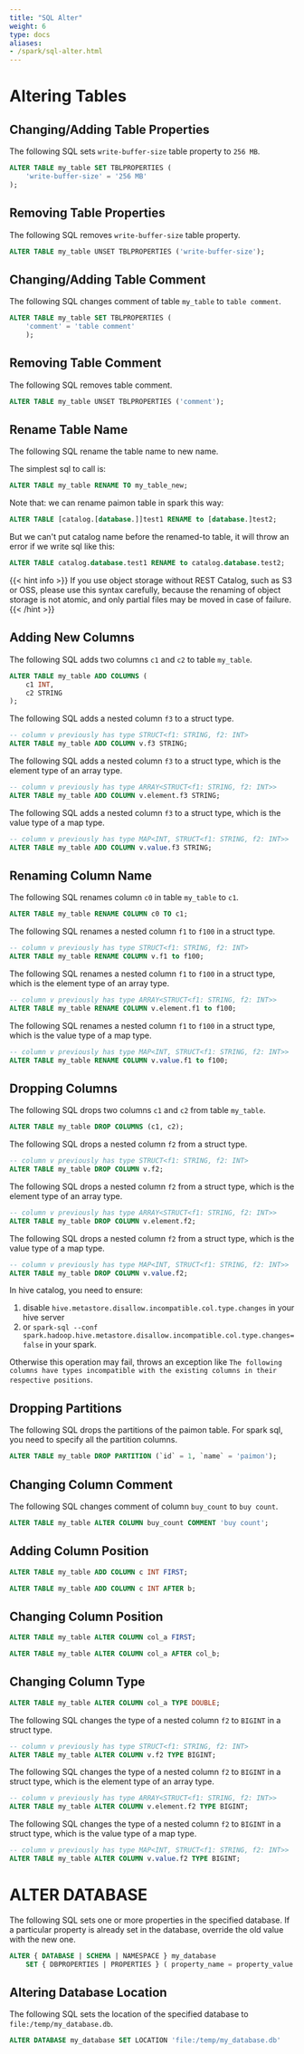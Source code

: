 ```yaml
---
title: "SQL Alter"
weight: 6
type: docs
aliases:
- /spark/sql-alter.html
---
```

<!--
Licensed to the Apache Software Foundation (ASF) under one
or more contributor license agreements.  See the NOTICE file
distributed with this work for additional information
regarding copyright ownership.  The ASF licenses this file
to you under the Apache License, Version 2.0 (the
"License"); you may not use this file except in compliance
with the License.  You may obtain a copy of the License at

  http://www.apache.org/licenses/LICENSE-2.0

Unless required by applicable law or agreed to in writing,
software distributed under the License is distributed on an
"AS IS" BASIS, WITHOUT WARRANTIES OR CONDITIONS OF ANY
KIND, either express or implied.  See the License for the
specific language governing permissions and limitations
under the License.
-->

# Altering Tables

## Changing/Adding Table Properties

The following SQL sets `write-buffer-size` table property to `256 MB`.

```sql
ALTER TABLE my_table SET TBLPROPERTIES (
    'write-buffer-size' = '256 MB'
);
```

## Removing Table Properties

The following SQL removes `write-buffer-size` table property.

```sql
ALTER TABLE my_table UNSET TBLPROPERTIES ('write-buffer-size');
```

##  Changing/Adding Table Comment

The following SQL changes comment of table `my_table` to `table comment`.

```sql
ALTER TABLE my_table SET TBLPROPERTIES (
    'comment' = 'table comment'
    );
```

## Removing Table Comment

The following SQL removes table comment.

```sql
ALTER TABLE my_table UNSET TBLPROPERTIES ('comment');
```

## Rename Table Name

The following SQL rename the table name to new name.

The simplest sql to call is:
```sql
ALTER TABLE my_table RENAME TO my_table_new;
```

Note that: we can rename paimon table in spark this way:
```sql
ALTER TABLE [catalog.[database.]]test1 RENAME to [database.]test2;
```
But we can't put catalog name before the renamed-to table, it will throw an error if we write sql like this:
```sql
ALTER TABLE catalog.database.test1 RENAME to catalog.database.test2;
```

{{< hint info >}}
If you use object storage without REST Catalog, such as S3 or OSS, please use this syntax carefully, because the renaming of object storage is not atomic, and only partial files may be moved in case of failure.
{{< /hint >}}

## Adding New Columns

The following SQL adds two columns `c1` and `c2` to table `my_table`.

```sql
ALTER TABLE my_table ADD COLUMNS (
    c1 INT,
    c2 STRING
);
```

The following SQL adds a nested column `f3` to a struct type.

```sql
-- column v previously has type STRUCT<f1: STRING, f2: INT>
ALTER TABLE my_table ADD COLUMN v.f3 STRING;
```

The following SQL adds a nested column `f3` to a struct type, which is the element type of an array type.

```sql
-- column v previously has type ARRAY<STRUCT<f1: STRING, f2: INT>>
ALTER TABLE my_table ADD COLUMN v.element.f3 STRING;
```

The following SQL adds a nested column `f3` to a struct type, which is the value type of a map type.

```sql
-- column v previously has type MAP<INT, STRUCT<f1: STRING, f2: INT>>
ALTER TABLE my_table ADD COLUMN v.value.f3 STRING;
```

## Renaming Column Name

The following SQL renames column `c0` in table `my_table` to `c1`.

```sql
ALTER TABLE my_table RENAME COLUMN c0 TO c1;
```

The following SQL renames a nested column `f1` to `f100` in a struct type.

```sql
-- column v previously has type STRUCT<f1: STRING, f2: INT>
ALTER TABLE my_table RENAME COLUMN v.f1 to f100;
```

The following SQL renames a nested column `f1` to `f100` in a struct type, which is the element type of an array type.

```sql
-- column v previously has type ARRAY<STRUCT<f1: STRING, f2: INT>>
ALTER TABLE my_table RENAME COLUMN v.element.f1 to f100;
```

The following SQL renames a nested column `f1` to `f100` in a struct type, which is the value type of a map type.

```sql
-- column v previously has type MAP<INT, STRUCT<f1: STRING, f2: INT>>
ALTER TABLE my_table RENAME COLUMN v.value.f1 to f100;
```

## Dropping Columns

The following SQL drops two columns `c1` and `c2` from table `my_table`.

```sql
ALTER TABLE my_table DROP COLUMNS (c1, c2);
```

The following SQL drops a nested column `f2` from a struct type.

```sql
-- column v previously has type STRUCT<f1: STRING, f2: INT>
ALTER TABLE my_table DROP COLUMN v.f2;
```

The following SQL drops a nested column `f2` from a struct type, which is the element type of an array type.

```sql
-- column v previously has type ARRAY<STRUCT<f1: STRING, f2: INT>>
ALTER TABLE my_table DROP COLUMN v.element.f2;
```

The following SQL drops a nested column `f2` from a struct type, which is the value type of a map type.

```sql
-- column v previously has type MAP<INT, STRUCT<f1: STRING, f2: INT>>
ALTER TABLE my_table DROP COLUMN v.value.f2;
```

In hive catalog, you need to ensure:

1. disable `hive.metastore.disallow.incompatible.col.type.changes` in your hive server
2. or `spark-sql --conf spark.hadoop.hive.metastore.disallow.incompatible.col.type.changes=false` in your spark.

Otherwise this operation may fail, throws an exception like `The following columns have types incompatible with the
existing columns in their respective positions`.

## Dropping Partitions

The following SQL drops the partitions of the paimon table. For spark sql, you need to specify all the partition columns.

```sql
ALTER TABLE my_table DROP PARTITION (`id` = 1, `name` = 'paimon');
```

## Changing Column Comment

The following SQL changes comment of column `buy_count` to `buy count`.

```sql
ALTER TABLE my_table ALTER COLUMN buy_count COMMENT 'buy count';
```

## Adding Column Position

```sql
ALTER TABLE my_table ADD COLUMN c INT FIRST;

ALTER TABLE my_table ADD COLUMN c INT AFTER b;
```

## Changing Column Position

```sql
ALTER TABLE my_table ALTER COLUMN col_a FIRST;

ALTER TABLE my_table ALTER COLUMN col_a AFTER col_b;
```

## Changing Column Type

```sql
ALTER TABLE my_table ALTER COLUMN col_a TYPE DOUBLE;
```

The following SQL changes the type of a nested column `f2` to `BIGINT` in a struct type.

```sql
-- column v previously has type STRUCT<f1: STRING, f2: INT>
ALTER TABLE my_table ALTER COLUMN v.f2 TYPE BIGINT;
```

The following SQL changes the type of a nested column `f2` to `BIGINT` in a struct type, which is the element type of an array type.

```sql
-- column v previously has type ARRAY<STRUCT<f1: STRING, f2: INT>>
ALTER TABLE my_table ALTER COLUMN v.element.f2 TYPE BIGINT;
```

The following SQL changes the type of a nested column `f2` to `BIGINT` in a struct type, which is the value type of a map type.

```sql
-- column v previously has type MAP<INT, STRUCT<f1: STRING, f2: INT>>
ALTER TABLE my_table ALTER COLUMN v.value.f2 TYPE BIGINT;
```


# ALTER DATABASE

The following SQL sets one or more properties in the specified database. If a particular property is already set in the database, override the old value with the new one.

```sql
ALTER { DATABASE | SCHEMA | NAMESPACE } my_database
    SET { DBPROPERTIES | PROPERTIES } ( property_name = property_value [ , ... ] )
```

## Altering Database Location

The following SQL sets the location of the specified database to `file:/temp/my_database.db`.

```sql
ALTER DATABASE my_database SET LOCATION 'file:/temp/my_database.db'
```